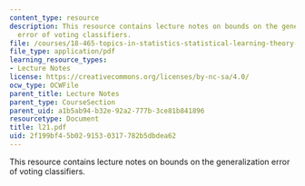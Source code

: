 ```yaml
---
content_type: resource
description: This resource contains lecture notes on bounds on the generalization
  error of voting classifiers.
file: /courses/18-465-topics-in-statistics-statistical-learning-theory-spring-2007/2f199bf45b0291530317782b5dbdea62_l21.pdf
file_type: application/pdf
learning_resource_types:
- Lecture Notes
license: https://creativecommons.org/licenses/by-nc-sa/4.0/
ocw_type: OCWFile
parent_title: Lecture Notes
parent_type: CourseSection
parent_uid: a1b5ab94-b32e-92a2-777b-3ce81b841896
resourcetype: Document
title: l21.pdf
uid: 2f199bf4-5b02-9153-0317-782b5dbdea62
---
```

This resource contains lecture notes on bounds on the generalization error of voting classifiers.